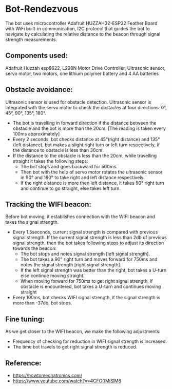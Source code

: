 # Bot-Rendezvous
The bot uses microcontroller Adafruit HUZZAH32-ESP32 Feather Board with WiFi built-in communication, I2C protocol that guides the bot to navigate by calculating the relative distance to the beacon through signal strength measurements.

## Components used:
Adafruit Huzzah esp8622, L298N Motor Drive Controller, Ultrasonic sensor, servo motor, two motors, one lithium polymer battery and 4 AA batteries

## Obstacle avoidance: 
Ultrasonic sensor is used for obstacle detection. Ultrasonic sensor is integrated with the servo motor to check the obstacles at four directions: 0°, 45°, 90°, 135°, 180°.  
- The bot is travelling in forward direction if the distance between the obstacle and the bot is more than the 20cm. [The reading is taken every 100ms approximately]
- Every 2 seconds, bot checks distance at 45°(right distance) and 135°(left distance), bot makes a slight right turn or left turn respectively, if the distance to obstacle is less than 30cm. 
- If the distance to the obstacle is less than the 20cm, while travelling straight it takes the following steps: 
  - The bot stops and goes backward for 500ms.
  - Then bot with the help of servo motor rotates the ultrasonic sensor in 90° and 180° to take right and left distance respectively.
  - If the right distance is more then left distance, it takes 90° right turn and continue to go straight, else takes left turn. 

## Tracking the WIFI beacon:
Before bot moving, it establishes connection with the WIFI beacon and takes the signal strength.
- Every 1.5seconds, current signal strength is compared with previous signal strength. If the current signal strength is less than 2db of previous signal strength, then the bot takes following steps to adjust its direction towards the beacon: 
  - The bot stops and notes signal strength [left signal strength].
  - The bot takes a 90° right turn and moves forward for 750ms and notes the signal strength [right signal strength].
  - If the left signal strength was better than the right, bot takes a U-turn else continue moving straight. 
  - When moving forward for 750ms to get right signal strength, if obstacle is encountered, bot takes a U-turn and continues moving straight
- Every 100ms, bot checks WIFI signal strength, if the signal strength is more than -37db, bot stops.

## Fine tuning:
As we get closer to the WIFI beacon, we make the following adjustments: 
- Frequency of checking for reduction in WIFI signal strength is increased. 
- The time bot travels to get right signal strength is reduced.
## Reference:
- https://howtomechatronics.com/
- https://www.youtube.com/watch?v=4CFO0MiSlM8

